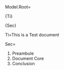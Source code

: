 Model.Root=<p>{Ti}</p><p>{Sec}</p>

Ti=This is a Test document

Sec=<ol><li>Preambule</li><li>Document Core</li><li>Conclusion</li></ol>